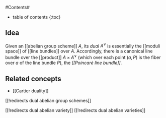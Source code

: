 
#Contents#
* table of contents
{:toc}


## Idea

Given an [[abelian group scheme]] $A$, its _dual_ $A^\vee$ is essentially the [[moduli space]] of [[line bundles]] over $A$. Accordingly, there is a canonical line bundle over the [[product]] $A \times A^\vee$ (which over each point $(a,P)$ is the fiber over $a$ of the line bundle $P$), the _[[Poincaré line bundle]]_.

## Related concepts

* [[Cartier duality]]


[[!redirects dual abelian group schemes]]

[[!redirects dual abelian variety]]
[[!redirects dual abelian varieties]]